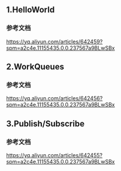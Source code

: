 ## 1.HelloWorld
### 参考文档
https://yq.aliyun.com/articles/642459?spm=a2c4e.11155435.0.0.237567a9BLwSBx


## 2.WorkQueues
### 参考文档
https://yq.aliyun.com/articles/642456?spm=a2c4e.11155435.0.0.237567a9BLwSBx


## 3.Publish/Subscribe
### 参考文档
https://yq.aliyun.com/articles/642455?spm=a2c4e.11155435.0.0.237567a9BLwSBx